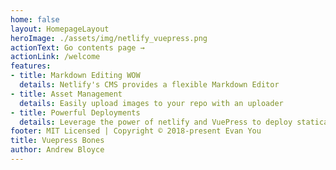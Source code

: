 ```yaml
---
home: false
layout: HomepageLayout
heroImage: ./assets/img/netlify_vuepress.png
actionText: Go contents page →
actionLink: /welcome
features:
- title: Markdown Editing WOW 
  details: Netlify's CMS provides a flexible Markdown Editor 
- title: Asset Management 
  details: Easily upload images to your repo with an uploader 
- title: Powerful Deployments
  details: Leverage the power of netlify and VuePress to deploy statically 
footer: MIT Licensed | Copyright © 2018-present Evan You
title: Vuepress Bones
author: Andrew Bloyce
---
```

